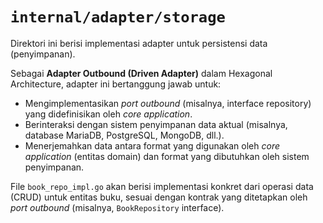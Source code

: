 # `internal/adapter/storage`

Direktori ini berisi implementasi adapter untuk persistensi data (penyimpanan).

Sebagai **Adapter Outbound (Driven Adapter)** dalam Hexagonal Architecture, adapter ini bertanggung jawab untuk:
- Mengimplementasikan *port outbound* (misalnya, interface repository) yang didefinisikan oleh *core application*.
- Berinteraksi dengan sistem penyimpanan data aktual (misalnya, database MariaDB, PostgreSQL, MongoDB, dll.).
- Menerjemahkan data antara format yang digunakan oleh *core application* (entitas domain) dan format yang dibutuhkan oleh sistem penyimpanan.

File `book_repo_impl.go` akan berisi implementasi konkret dari operasi data (CRUD) untuk entitas buku, sesuai dengan kontrak yang ditetapkan oleh *port outbound* (misalnya, `BookRepository` interface).